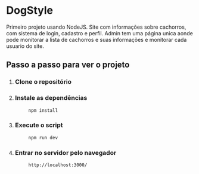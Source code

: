 # DogStyle
Primeiro projeto usando NodeJS. 
Site com informações sobre cachorros, com sistema de login, cadastro e perfil.
Admin tem uma página unica aonde pode monitorar a lista de cachorros e suas informações e monitorar cada usuario do site.

## Passo a passo para ver o projeto
1. ### Clone o repositório
2. ### Instale as dependências
            npm install
3. ### Execute o script
            npm run dev
4. ### Entrar no servidor pelo navegador
            http://localhost:3000/